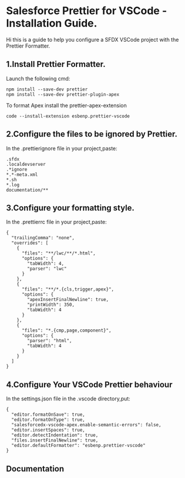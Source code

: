 # Salesforce Prettier for VSCode - Installation Guide.

Hi this is a guide to help you configure a SFDX VSCode project with the Prettier Formatter.

## 1.Install Prettier Formatter.
Launch the following cmd:
```console 
npm install --save-dev prettier
npm install --save-dev prettier-plugin-apex
```
To format Apex install the prettier-apex-extension
```console
code --install-extension esbenp.prettier-vscode
```

## 2.Configure the files to be ignored by Prettier.
In the .prettierignore file in your project,paste:

```t
.sfdx
.localdevserver
.*ignore
*.*-meta.xml
*.sh
*.log
documentation/**
```

## 3.Configure your formatting style.
In the .prettierrc file in your project,paste:

```t
{
  "trailingComma": "none",
  "overrides": [
    {
      "files": "**/lwc/**/*.html",
      "options": {
        "tabWidth": 4,
        "parser": "lwc"
      }
    },
    {
      "files": "**/*.{cls,trigger,apex}",
      "options": {
        "apexInsertFinalNewline": true,
        "printWidth": 350,
        "tabWidth": 4
      }
    },
    {
      "files": "*.{cmp,page,component}",
      "options": {
        "parser": "html",
        "tabWidth": 4
      }
    }
  ]
}
```

## 4.Configure Your VSCode Prettier behaviour
In the settings.json file in the .vscode directory,put:
```t
{
  "editor.formatOnSave": true,
  "editor.formatOnType": true,
  "salesforcedx-vscode-apex.enable-semantic-errors": false,
  "editor.insertSpaces": true,
  "editor.detectIndentation": true,
  "files.insertFinalNewline": true,
  "editor.defaultFormatter": "esbenp.prettier-vscode"
}
```

## Documentation 

